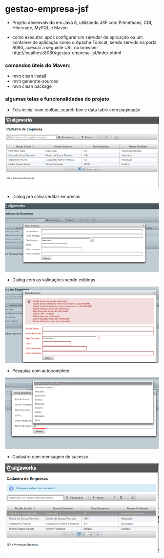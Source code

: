 # gestao-empresa-jsf

- Projeto desenvolvido em Java 8, utilizando JSF com Primefaces, CDI, Hibernate, MySQL e Maven

- como executar: após configurar um servidor de aplicação ou um container de aplicação como o Apache Tomcat, sendo servido na porta 8080,
acessar a seguinte URL no browser: http://localhost:8080/gestao-empresa-jsf/index.xhtml


### comandos úteis do Maven:

- mvn clean install
- mvn generate-sources
- mvn clean package

### algumas telas e funcionalidades do projeto

- Tela inicial com toolbar, search box e data table com paginação

![](img/tela-inicial.png)

- Dialog pra salvar/editar empresas

![](img/dialog.png)

- Dialog com as validações sendo exibidas

![](img/validation.png)

- Pesquisa com autocomplete

![](img/pesquisa-com-autocomplete.png)

- Cadastro com mensagem de sucesso

![](img/msg-de-sucesso.png)

